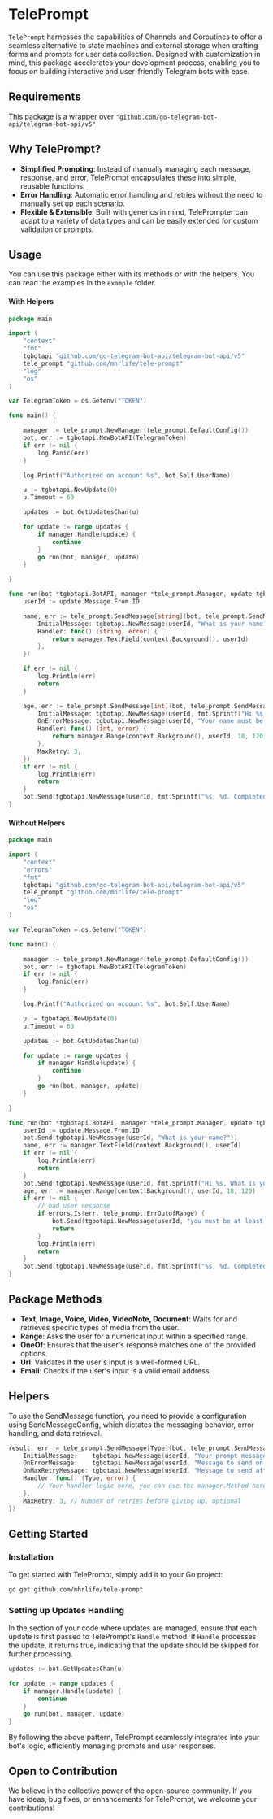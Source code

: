 # TelePrompt
`TelePrompt` harnesses the capabilities of Channels and Goroutines to offer a seamless alternative to state machines and external storage when crafting forms and prompts for user data collection. Designed with customization in mind, this package accelerates your development process, enabling you to focus on building interactive and user-friendly Telegram bots with ease.
## Requirements
This package is a wrapper over `"github.com/go-telegram-bot-api/telegram-bot-api/v5"`

## Why TelePrompt?
- **Simplified Prompting**: Instead of manually managing each message, response, and error, TelePrompt encapsulates these into simple, reusable functions.
- **Error Handling**: Automatic error handling and retries without the need to manually set up each scenario.
- **Flexible & Extensible**: Built with generics in mind, TelePrompter can adapt to a variety of data types and can be easily extended for custom validation or prompts.

## Usage
You can use this package either with its methods or with the helpers. You can read the examples in the `example` folder.
#### With Helpers
```go
package main

import (
	"context"
	"fmt"
	tgbotapi "github.com/go-telegram-bot-api/telegram-bot-api/v5"
	tele_prompt "github.com/mhrlife/tele-prompt"
	"log"
	"os"
)

var TelegramToken = os.Getenv("TOKEN")

func main() {

	manager := tele_prompt.NewManager(tele_prompt.DefaultConfig())
	bot, err := tgbotapi.NewBotAPI(TelegramToken)
	if err != nil {
		log.Panic(err)
	}

	log.Printf("Authorized on account %s", bot.Self.UserName)

	u := tgbotapi.NewUpdate(0)
	u.Timeout = 60

	updates := bot.GetUpdatesChan(u)

	for update := range updates {
		if manager.Handle(update) {
			continue
		}
		go run(bot, manager, update)
	}

}

func run(bot *tgbotapi.BotAPI, manager *tele_prompt.Manager, update tgbotapi.Update) {
	userId := update.Message.From.ID

	name, err := tele_prompt.SendMessage[string](bot, tele_prompt.SendMessageConfig[string]{
		InitialMessage: tgbotapi.NewMessage(userId, "What is your name?"),
		Handler: func() (string, error) {
			return manager.TextField(context.Background(), userId)
		},
	})

	if err != nil {
		log.Println(err)
		return
	}

	age, err := tele_prompt.SendMessage[int](bot, tele_prompt.SendMessageConfig[int]{
		InitialMessage: tgbotapi.NewMessage(userId, fmt.Sprintf("Hi %s, What is your age?", name)),
		OnErrorMessage: tgbotapi.NewMessage(userId, "Your name must be more than 18.\n\nHow old are you?"),
		Handler: func() (int, error) {
			return manager.Range(context.Background(), userId, 18, 120)
		},
		MaxRetry: 3,
	})
	if err != nil {
		log.Println(err)
		return
	}
	bot.Send(tgbotapi.NewMessage(userId, fmt.Sprintf("%s, %d. Completed!", name, age)))
}
```
#### Without Helpers
```go
package main

import (
	"context"
	"errors"
	"fmt"
	tgbotapi "github.com/go-telegram-bot-api/telegram-bot-api/v5"
	tele_prompt "github.com/mhrlife/tele-prompt"
	"log"
	"os"
)

var TelegramToken = os.Getenv("TOKEN")

func main() {

	manager := tele_prompt.NewManager(tele_prompt.DefaultConfig())
	bot, err := tgbotapi.NewBotAPI(TelegramToken)
	if err != nil {
		log.Panic(err)
	}

	log.Printf("Authorized on account %s", bot.Self.UserName)

	u := tgbotapi.NewUpdate(0)
	u.Timeout = 60

	updates := bot.GetUpdatesChan(u)

	for update := range updates {
		if manager.Handle(update) {
			continue
		}
		go run(bot, manager, update)
	}

}

func run(bot *tgbotapi.BotAPI, manager *tele_prompt.Manager, update tgbotapi.Update) {
	userId := update.Message.From.ID
	bot.Send(tgbotapi.NewMessage(userId, "What is your name?"))
	name, err := manager.TextField(context.Background(), userId)
	if err != nil {
		log.Println(err)
		return
	}
	bot.Send(tgbotapi.NewMessage(userId, fmt.Sprintf("Hi %s, What is your age?", name)))
	age, err := manager.Range(context.Background(), userId, 18, 120)
	if err != nil {
		// bad user response
		if errors.Is(err, tele_prompt.ErrOutofRange) {
			bot.Send(tgbotapi.NewMessage(userId, "you must be at least 18 to use this bot"))
			return
		}
		log.Println(err)
		return
	}
	bot.Send(tgbotapi.NewMessage(userId, fmt.Sprintf("%s, %d. Completed!", name, age)))
}

```
## Package Methods
- **Text, Image, Voice, Video, VideoNote, Document**: Waits for and retrieves specific types of media from the user.
- **Range**: Asks the user for a numerical input within a specified range.
- **OneOf**: Ensures that the user's response matches one of the provided options.
- **Url**: Validates if the user's input is a well-formed URL.
- **Email**: Checks if the user's input is a valid email address.

## Helpers
To use the SendMessage function, you need to provide a configuration using SendMessageConfig, which dictates the messaging behavior, error handling, and data retrieval.
```go
result, err := tele_prompt.SendMessage[Type](bot, tele_prompt.SendMessageConfig[Type]{
    InitialMessage:    tgbotapi.NewMessage(userId, "Your prompt message here"),
    OnErrorMessage:    tgbotapi.NewMessage(userId, "Message to send on error"), // optional
    OnMaxRetryMessage: tgbotapi.NewMessage(userId, "Message to send after maximum retries"), // optional
    Handler: func() (Type, error) {
        // Your handler logic here, you can use the manager.Method here
    },
    MaxRetry: 3, // Number of retries before giving up, optional
})
```


## Getting Started
### Installation
To get started with TelePrompt, simply add it to your Go project:
```bash
go get github.com/mhrlife/tele-prompt
```
### Setting up Updates Handling
In the section of your code where updates are managed, ensure that each update is first passed to TelePrompt's `Handle` method. If `Handle` processes the update, it returns true, indicating that the update should be skipped for further processing.
```go
updates := bot.GetUpdatesChan(u)

for update := range updates {
    if manager.Handle(update) {
        continue
    }
    go run(bot, manager, update)
}
```
By following the above pattern, TelePrompt seamlessly integrates into your bot's logic, efficiently managing prompts and user responses.
## Open to Contribution
We believe in the collective power of the open-source community. If you have ideas, bug fixes, or enhancements for TelePrompt, we welcome your contributions!
